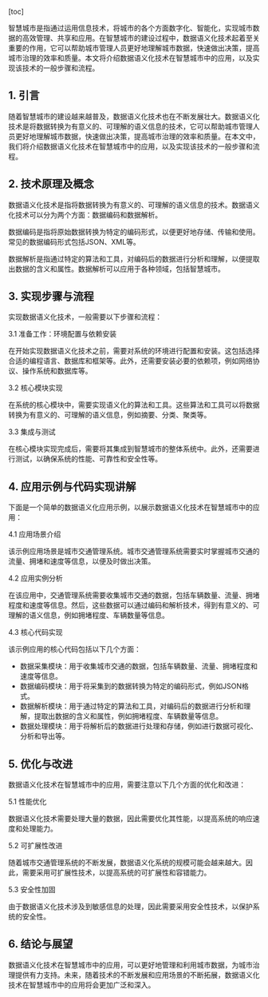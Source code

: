
[toc]                    
                
                
智慧城市是指通过运用信息技术，将城市的各个方面数字化、智能化，实现城市数据的高效管理、共享和应用。在智慧城市的建设过程中，数据语义化技术起着至关重要的作用，它可以帮助城市管理人员更好地理解城市数据，快速做出决策，提高城市治理的效率和质量。本文将介绍数据语义化技术在智慧城市中的应用，以及实现该技术的一般步骤和流程。

## 1. 引言

随着智慧城市的建设越来越普及，数据语义化技术也在不断发展壮大。数据语义化技术是将数据转换为有意义的、可理解的语义信息的技术，它可以帮助城市管理人员更好地理解城市数据，快速做出决策，提高城市治理的效率和质量。在本文中，我们将介绍数据语义化技术在智慧城市中的应用，以及实现该技术的一般步骤和流程。

## 2. 技术原理及概念

数据语义化技术是指将数据转换为有意义的、可理解的语义信息的技术。数据语义化技术可以分为两个方面：数据编码和数据解析。

数据编码是指将原始数据转换为特定的编码形式，以便更好地存储、传输和使用。常见的数据编码形式包括JSON、XML等。

数据解析是指通过特定的算法和工具，对编码后的数据进行分析和理解，以便提取出数据的含义和属性。数据解析可以应用于各种领域，包括智慧城市。

## 3. 实现步骤与流程

实现数据语义化技术，一般需要以下步骤和流程：

3.1 准备工作：环境配置与依赖安装

在开始实现数据语义化技术之前，需要对系统的环境进行配置和安装。这包括选择合适的编程语言、数据库和框架等。此外，还需要安装必要的依赖项，例如网络协议、操作系统和数据库等。

3.2 核心模块实现

在系统的核心模块中，需要实现语义化的算法和工具。这些算法和工具可以将数据转换为有意义的、可理解的语义信息，例如摘要、分类、聚类等。

3.3 集成与测试

在核心模块实现完成后，需要将其集成到智慧城市的整体系统中。此外，还需要进行测试，以确保系统的性能、可靠性和安全性等。

## 4. 应用示例与代码实现讲解

下面是一个简单的数据语义化应用示例，以展示数据语义化技术在智慧城市中的应用：

4.1 应用场景介绍

该示例应用场景是城市交通管理系统。城市交通管理系统需要实时掌握城市交通的流量、拥堵和速度等信息，以便及时做出决策。

4.2 应用实例分析

在该应用中，交通管理系统需要收集城市交通的数据，包括车辆数量、流量、拥堵程度和速度等信息。然后，这些数据可以通过编码和解析技术，得到有意义的、可理解的语义信息，例如拥堵程度、车辆数量等信息。

4.3 核心代码实现

该示例应用的核心代码包括以下几个方面：

- 数据采集模块：用于收集城市交通的数据，包括车辆数量、流量、拥堵程度和速度等信息。
- 数据编码模块：用于将采集到的数据转换为特定的编码形式，例如JSON格式。
- 数据解析模块：用于通过特定的算法和工具，对编码后的数据进行分析和理解，提取出数据的含义和属性，例如拥堵程度、车辆数量等信息。
- 数据处理模块：用于将解析后的数据进行处理和存储，例如进行数据可视化、分析和导出等。

## 5. 优化与改进

数据语义化技术在智慧城市中的应用，需要注意以下几个方面的优化和改进：

5.1 性能优化

数据语义化技术需要处理大量的数据，因此需要优化其性能，以提高系统的响应速度和处理能力。

5.2 可扩展性改进

随着城市交通管理系统的不断发展，数据语义化系统的规模可能会越来越大。因此，需要采用可扩展性技术，以提高系统的可扩展性和容错能力。

5.3 安全性加固

由于数据语义化技术涉及到敏感信息的处理，因此需要采用安全性技术，以保护系统的安全性。

## 6. 结论与展望

数据语义化技术在智慧城市中的应用，可以更好地管理和利用城市数据，为城市治理提供有力支持。未来，随着技术的不断发展和应用场景的不断拓展，数据语义化技术在智慧城市中的应用将会更加广泛和深入。

